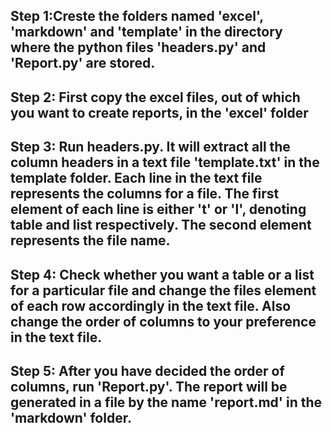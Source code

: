 ## Step 1:Creste the folders named 'excel', 'markdown' and 'template' in the directory where the python files 'headers.py' and 'Report.py' are stored.
## Step 2: First copy the excel files, out of which you want to create reports, in the 'excel' folder
## Step 3: Run headers.py. It will extract all the column headers in a text file 'template.txt' in the template folder. Each line in the text file represents the columns for a file. The first element of each line is either 't' or 'l', denoting table and list respectively. The second element represents the file name.
## Step 4: Check whether you want a table or a list for a particular file and change the files element of each row accordingly in the text file. Also change the order of columns to your preference in the text file.
## Step 5: After you have decided the order of columns, run 'Report.py'. The report will be generated in a file  by the name 'report.md' in the 'markdown' folder.
